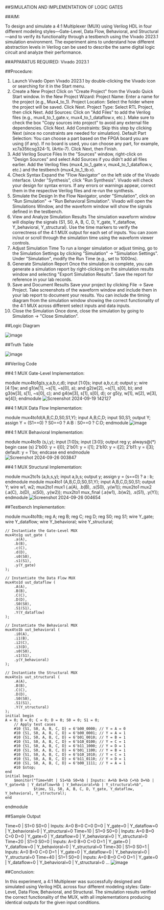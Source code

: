 ##SIMULATION AND IMPLEMENTATION OF LOGIC GATES

##AIM:

To design and simulate a 4:1 Multiplexer (MUX) using Verilog HDL in four different modeling styles—Gate-Level, Data Flow, Behavioral, and Structural—and to verify its functionality through a testbench using the Vivado 2023.1 simulation environment. The experiment aims to understand how different abstraction levels in Verilog can be used to describe the same digital logic circuit and analyze their performance.

##APPARATUS REQUIRED:
Vivado 2023.1

##Procedure:

1. Launch Vivado
Open Vivado 2023.1 by double-clicking the Vivado icon or searching for it in the Start menu.
2. Create a New Project
Click on "Create Project" from the Vivado Quick Start window.
In the New Project Wizard:
Project Name: Enter a name for the project (e.g., Mux4_to_1).
Project Location: Select the folder where the project will be saved.
Click Next.
Project Type: Select RTL Project, then click Next.
Add Sources:
Click on "Add Files" to add the Verilog files (e.g., mux4_to_1_gate.v, mux4_to_1_dataflow.v, etc.).
Make sure to check the box "Copy sources into project" to avoid any external file dependencies.
Click Next.
Add Constraints: Skip this step by clicking Next (since no constraints are needed for simulation).
Default Part Selection:
You can choose a part based on the FPGA board you are using (if any).
If no board is used, you can choose any part, for example, xc7a35ticsg324-1L (Artix-7).
Click Next, then Finish.
3. Add Verilog Source Files
In the "Sources" window, right-click on "Design Sources" and select Add Sources if you didn't add all files earlier.
Add the Verilog files (mux4_to_1_gate.v, mux4_to_1_dataflow.v, etc.) and the testbench (mux4_to_1_tb.v).
4. Check Syntax
Expand the "Flow Navigator" on the left side of the Vivado interface.
Under "Synthesis", click "Run Synthesis".
Vivado will check your design for syntax errors. If any errors or warnings appear, correct them in the respective Verilog files and re-run the synthesis.
5. Simulate the Design
In the Flow Navigator, under "Simulation", click on "Run Simulation" → "Run Behavioral Simulation".
Vivado will open the Simulations Window, and the waveform window will show the signals defined in the testbench.
6. View and Analyze Simulation Results
The simulation waveform window will display the signals (S1, S0, A, B, C, D, Y_gate, Y_dataflow, Y_behavioral, Y_structural).
Use the time markers to verify the correctness of the 4:1 MUX output for each set of inputs.
You can zoom in/out or scroll through the simulation time using the waveform viewer controls.
7. Adjust Simulation Time
To run a longer simulation or adjust timing, go to the Simulation Settings by clicking "Simulation" → "Simulation Settings".
Under "Simulation", modify the Run Time (e.g., set to 1000ns).
8. Generate Simulation Report
Once the simulation is complete, you can generate a simulation report by right-clicking on the simulation results window and selecting "Export Simulation Results".
Save the report for reference in your lab records.
9. Save and Document Results
Save your project by clicking File → Save Project.
Take screenshots of the waveform window and include them in your lab report to document your results.
You can include the timing diagram from the simulation window showing the correct functionality of the 4:1 MUX across different select inputs and data inputs.
10. Close the Simulation
Once done, close the simulation by going to Simulation → "Close Simulation".

##Logic Diagram

![image](https://github.com/user-attachments/assets/d4ab4bc3-12b0-44dc-8edb-9d586d8ba856)

##Truth Table

![image](https://github.com/user-attachments/assets/c850506c-3f6e-4d6b-8574-939a914b2a5f)

##Verilog Code

##4:1 MUX Gate-Level Implementation:

module mux4to1g(s,y,a,b,c,d);
input [1:0]s;
input a,b,c,d;
output y;
wire [4:1]w;
and g1(w[1], ~s[1], ~s[0], a);
and g2(w[2], ~s[1], s[0], b);
and g3(w[3], s[1], ~s[0], c);
and g4(w[3], s[1], s[0], d);
or g5(y, w[1], w[2], w[3], w[4]);
endmodule
![Screenshot 2024-09-19 142127](https://github.com/user-attachments/assets/89e549b8-6a97-4999-a89f-a57b9836eb11)

##4:1 MUX Data Flow Implementation:

module mux4to1d(A,B,C,D,S0,S1,Y);
input A,B,C,D;
input S0,S1;
output Y;
assign Y = (S1==0) ? S0==0 ? A:B : S0==0 ? C:D;
endmodule
![image](https://github.com/user-attachments/assets/54311fc8-aab2-4498-8812-c42e0aa2d383)

##4:1 MUX Behavioral Implementation:

module mux4to1b (s,i,y);
input [1:0]s;
input [3:0]i;
output reg y;
always@(*) 
begin
case (s)
     2'b00: y = i[0];
     2'b01: y = i[1];
     2'b10: y = i[2];
     2'b11: y = i[3];
     default: y = 1'bx; 
endcase
end
endmodule
![Screenshot 2024-09-26 003847](https://github.com/user-attachments/assets/664e651c-7d1d-48a4-be8d-576428a823ac)

##4:1 MUX Structural Implementation:

module mux2to1s (a,b,s,y);
input a,b,s;
output y;
assign y = (s==0) ? a : b;
endmodule
module mux4to1 (A,B,C,D,S0,S1,Y);
input A,B,C,D,S0,S1;
output Y;
wire w1, w2;
mux2to1 mux1 (.a(A), .b(B), .s(S0), .y(w1));
mux2to1 mux2 (.a(C), .b(D), .s(S0), .y(w2));
mux2to1 mux_final (.a(w1), .b(w2), .s(S1), .y(Y));
endmodule
![Screenshot 2024-09-26 004654](https://github.com/user-attachments/assets/8066c84c-2402-49d2-b890-a00f630ef14d)

##Testbench Implementation:

module mux4to1tb;
    reg A;
    reg B;
    reg C;
    reg D;
    reg S0;
    reg S1;
    wire Y_gate;
    wire Y_dataflow;
    wire Y_behavioral;
    wire Y_structural;
    
    // Instantiate the Gate-Level MUX
    mux4to1g uut_gate (
        .a(A),
        .b(B),
        .c(C),
        .d(D),
        .s0(S0),
        .s1(S1),
        .y(Y_gate)
    );

    // Instantiate the Data Flow MUX
    mux4to1d uut_dataflow (
        .A(A),
        .B(B),
        .C(C),
        .D(D),
        .S0(S0),
        .S1(S1),
        .Y(Y_dataflow)
    );

    // Instantiate the Behavioral MUX
    mux4to1b uut_behavioral (
        .i0(A),
        .i1(B),
        .i2(C),
        .i3(D),
        .s0(S0),
        .s1(S1),
        .y(Y_behavioral)
    );

    // Instantiate the Structural MUX
    mux4to1s uut_structural (
        .A(A),
        .B(B),
        .C(C),
        .D(D),
        .S0(S0),
        .S1(S1),
        .Y(Y_structural)
    );
    initial begin
    A = 0; B = 0; C = 0; D = 0; S0 = 0; S1 = 0;
        // Apply test cases
        #10 {S1, S0, A, B, C, D} = 6'b00_0000; // Y = A = 0
        #10 {S1, S0, A, B, C, D} = 6'b00_0001; // Y = A = 1
        #10 {S1, S0, A, B, C, D} = 6'b01_0010; // Y = B = 1
        #10 {S1, S0, A, B, C, D} = 6'b10_0100; // Y = C = 1
        #10 {S1, S0, A, B, C, D} = 6'b11_1000; // Y = D = 1
        #10 {S1, S0, A, B, C, D} = 6'b01_1100; // Y = B = 1
        #10 {S1, S0, A, B, C, D} = 6'b10_1010; // Y = C = 1
        #10 {S1, S0, A, B, C, D} = 6'b11_0110; // Y = D = 1
        #10 {S1, S0, A, B, C, D} = 6'b00_1111; // Y = A = 1
        #10 $stop;
    end
    initial begin
        $monitor("Time=%0t | S1=%b S0=%b | Inputs: A=%b B=%b C=%b D=%b | Y_gate=%b | Y_dataflow=%b | Y_behavioral=%b | Y_structural=%b",
                 $time, S1, S0, A, B, C, D, Y_gate, Y_dataflow, Y_behavioral, Y_structural);
    end
endmodule


##Sample Output

Time=0 | S1=0 S0=0 | Inputs: A=0 B=0 C=0 D=0 | Y_gate=0 | Y_dataflow=0 | Y_behavioral=0 | Y_structural=0
Time=10 | S1=0 S0=0 | Inputs: A=0 B=0 C=0 D=0 | Y_gate=0 | Y_dataflow=0 | Y_behavioral=0 | Y_structural=0
Time=20 | S1=0 S0=0 | Inputs: A=0 B=0 C=0 D=1 | Y_gate=0 | Y_dataflow=0 | Y_behavioral=0 | Y_structural=0
Time=30 | S1=0 S0=1 | Inputs: A=0 B=0 C=0 D=1 | Y_gate=0 | Y_dataflow=0 | Y_behavioral=0 | Y_structural=0
Time=40 | S1=1 S0=0 | Inputs: A=0 B=0 C=0 D=1 | Y_gate=0 | Y_dataflow=0 | Y_behavioral=0 | Y_structural=0
...
![image](https://github.com/user-attachments/assets/f353e64b-eec4-4db5-aad9-bf828f60a969)

##Conclusion:

In this experiment, a 4:1 Multiplexer was successfully designed and simulated using Verilog HDL across four different modeling styles: Gate-Level, Data Flow, Behavioral, and Structural. The simulation results verified the correct functionality of the MUX, with all implementations producing identical outputs for the given input conditions.



  
